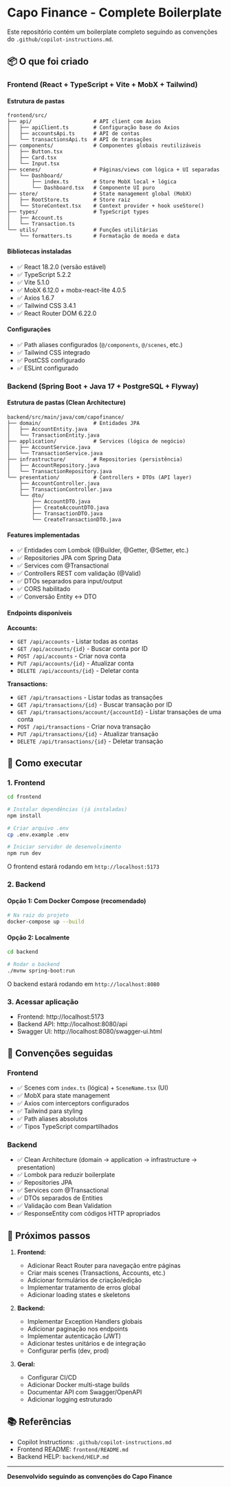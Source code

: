 # Capo Finance - Complete Boilerplate

Este repositório contém um boilerplate completo seguindo as convenções do `.github/copilot-instructions.md`.

## 📦 O que foi criado

### Frontend (React + TypeScript + Vite + MobX + Tailwind)

#### Estrutura de pastas
```
frontend/src/
├── api/                    # API client com Axios
│   ├── apiClient.ts        # Configuração base do Axios
│   ├── accountsApi.ts      # API de contas
│   └── transactionsApi.ts  # API de transações
├── components/             # Componentes globais reutilizáveis
│   ├── Button.tsx
│   ├── Card.tsx
│   └── Input.tsx
├── scenes/                 # Páginas/views com lógica + UI separadas
│   └── Dashboard/
│       ├── index.ts        # Store MobX local + lógica
│       └── Dashboard.tsx   # Componente UI puro
├── store/                  # State management global (MobX)
│   ├── RootStore.ts        # Store raiz
│   └── StoreContext.tsx    # Context provider + hook useStore()
├── types/                  # TypeScript types
│   ├── Account.ts
│   └── Transaction.ts
└── utils/                  # Funções utilitárias
    └── formatters.ts       # Formatação de moeda e data
```

#### Bibliotecas instaladas
- ✅ React 18.2.0 (versão estável)
- ✅ TypeScript 5.2.2
- ✅ Vite 5.1.0
- ✅ MobX 6.12.0 + mobx-react-lite 4.0.5
- ✅ Axios 1.6.7
- ✅ Tailwind CSS 3.4.1
- ✅ React Router DOM 6.22.0

#### Configurações
- ✅ Path aliases configurados (`@/components`, `@/scenes`, etc.)
- ✅ Tailwind CSS integrado
- ✅ PostCSS configurado
- ✅ ESLint configurado

### Backend (Spring Boot + Java 17 + PostgreSQL + Flyway)

#### Estrutura de pastas (Clean Architecture)
```
backend/src/main/java/com/capofinance/
├── domain/                 # Entidades JPA
│   ├── AccountEntity.java
│   └── TransactionEntity.java
├── application/            # Services (lógica de negócio)
│   ├── AccountService.java
│   └── TransactionService.java
├── infrastructure/         # Repositories (persistência)
│   ├── AccountRepository.java
│   └── TransactionRepository.java
└── presentation/           # Controllers + DTOs (API layer)
    ├── AccountController.java
    ├── TransactionController.java
    └── dto/
        ├── AccountDTO.java
        ├── CreateAccountDTO.java
        ├── TransactionDTO.java
        └── CreateTransactionDTO.java
```

#### Features implementadas
- ✅ Entidades com Lombok (@Builder, @Getter, @Setter, etc.)
- ✅ Repositories JPA com Spring Data
- ✅ Services com @Transactional
- ✅ Controllers REST com validação (@Valid)
- ✅ DTOs separados para input/output
- ✅ CORS habilitado
- ✅ Conversão Entity ↔ DTO

#### Endpoints disponíveis

**Accounts:**
- `GET /api/accounts` - Listar todas as contas
- `GET /api/accounts/{id}` - Buscar conta por ID
- `POST /api/accounts` - Criar nova conta
- `PUT /api/accounts/{id}` - Atualizar conta
- `DELETE /api/accounts/{id}` - Deletar conta

**Transactions:**
- `GET /api/transactions` - Listar todas as transações
- `GET /api/transactions/{id}` - Buscar transação por ID
- `GET /api/transactions/account/{accountId}` - Listar transações de uma conta
- `POST /api/transactions` - Criar nova transação
- `PUT /api/transactions/{id}` - Atualizar transação
- `DELETE /api/transactions/{id}` - Deletar transação

## 🚀 Como executar

### 1. Frontend

```bash
cd frontend

# Instalar dependências (já instaladas)
npm install

# Criar arquivo .env
cp .env.example .env

# Iniciar servidor de desenvolvimento
npm run dev
```

O frontend estará rodando em `http://localhost:5173`

### 2. Backend

#### Opção 1: Com Docker Compose (recomendado)

```bash
# Na raiz do projeto
docker-compose up --build
```

#### Opção 2: Localmente

```bash
cd backend

# Rodar o backend
./mvnw spring-boot:run
```

O backend estará rodando em `http://localhost:8080`

### 3. Acessar aplicação

- Frontend: http://localhost:5173
- Backend API: http://localhost:8080/api
- Swagger UI: http://localhost:8080/swagger-ui.html

## 📝 Convenções seguidas

### Frontend
- ✅ Scenes com `index.ts` (lógica) + `SceneName.tsx` (UI)
- ✅ MobX para state management
- ✅ Axios com interceptors configurados
- ✅ Tailwind para styling
- ✅ Path aliases absolutos
- ✅ Tipos TypeScript compartilhados

### Backend
- ✅ Clean Architecture (domain → application → infrastructure → presentation)
- ✅ Lombok para reduzir boilerplate
- ✅ Repositories JPA
- ✅ Services com @Transactional
- ✅ DTOs separados de Entities
- ✅ Validação com Bean Validation
- ✅ ResponseEntity com códigos HTTP apropriados

## 🎯 Próximos passos

1. **Frontend:**
   - Adicionar React Router para navegação entre páginas
   - Criar mais scenes (Transactions, Accounts, etc.)
   - Adicionar formulários de criação/edição
   - Implementar tratamento de erros global
   - Adicionar loading states e skeletons

2. **Backend:**
   - Implementar Exception Handlers globais
   - Adicionar paginação nos endpoints
   - Implementar autenticação (JWT)
   - Adicionar testes unitários e de integração
   - Configurar perfis (dev, prod)

3. **Geral:**
   - Configurar CI/CD
   - Adicionar Docker multi-stage builds
   - Documentar API com Swagger/OpenAPI
   - Adicionar logging estruturado

## 📚 Referências

- Copilot Instructions: `.github/copilot-instructions.md`
- Frontend README: `frontend/README.md`
- Backend HELP: `backend/HELP.md`

---

**Desenvolvido seguindo as convenções do Capo Finance**
